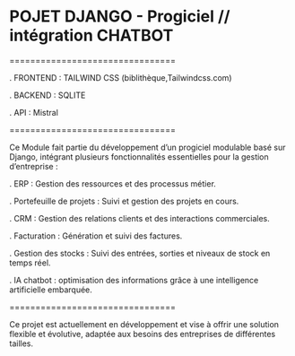 # POJET DJANGO - Progiciel // intégration CHATBOT

================================

. FRONTEND : TAILWIND CSS (biblithèque,Tailwindcss.com)

. BACKEND : SQLITE

. API : Mistral

================================

Ce Module fait partie du développement d’un progiciel modulable basé sur Django, intégrant plusieurs fonctionnalités essentielles pour la gestion d’entreprise :

. ERP : Gestion des ressources et des processus métier.

. Portefeuille de projets : Suivi et gestion des projets en cours.

. CRM : Gestion des relations clients et des interactions commerciales.

. Facturation : Génération et suivi des factures.

. Gestion des stocks : Suivi des entrées, sorties et niveaux de stock en temps réel.

. IA chatbot : optimisation des informations grâce à une intelligence artificielle embarquée.

================================

Ce projet est actuellement en développement et vise à offrir une solution flexible et évolutive, adaptée aux besoins des entreprises de différentes tailles.
